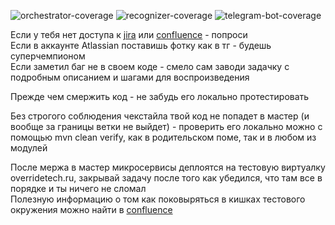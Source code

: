 ![orchestrator-coverage](https://raw.githubusercontent.com/kyomexd/OverMoneyKyomeFork/badges/jacoco_orchestrator.svg)
![recognizer-coverage](https://raw.githubusercontent.com/kyomexd/OverMoneyKyomeFork/badges/jacoco_recognizer.svg)
![telegram-bot-coverage](https://raw.githubusercontent.com/kyomexd/OverMoneyKyomeFork/badges/jacoco_telegram_bot.svg)

Если у тебя нет доступа к [jira](https://override-platform.atlassian.net/jira/software/c/projects/OV/boards/2) или [confluence](https://override-platform.atlassian.net/wiki/spaces/O/pages/28278785/Starter+guide) - попроси  
Если в аккаунте Atlassian поставишь фотку как в тг - будешь суперчемпионом  
Если заметил баг не в своем коде - смело сам заводи задачку с подробным описанием и шагами для воспроизведения  


Прежде чем смержить код - не забудь его локально протестировать

Без строгого соблюдения чекстайла твой код не попадет в мастер (и вообще за границы ветки не выйдет) - проверить его локально можно с помощью mvn clean verify, как в родительском поме, так и в любом из модулей

После мержа в мастер микросервисы деплоятся на тестовую виртуалку overridetech.ru, закрывай задачу после того как убедился, что там все в порядке и ты ничего не сломал  
Полезную информацию о том как поковыряться в кишках тестового окружения можно найти в [confluence](https://override-platform.atlassian.net/wiki/spaces/O/pages/28344321)






